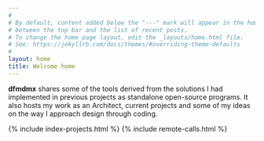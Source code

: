 ```yaml
---
#
# By default, content added below the "---" mark will appear in the home page
# between the top bar and the list of recent posts.
# To change the home page layout, edit the _layouts/home.html file.
# See: https://jekyllrb.com/docs/themes/#overriding-theme-defaults
#
layout: home
title: Welcome home
---
```


**dfmdmx** shares some of the tools derived from the solutions I had implemented in previous projects as standalone open-source programs. It also hosts my work as an Architect, current projects and some of my ideas on the way I approach design through coding.

{% include index-projects.html %}
{% include remote-calls.html %}
